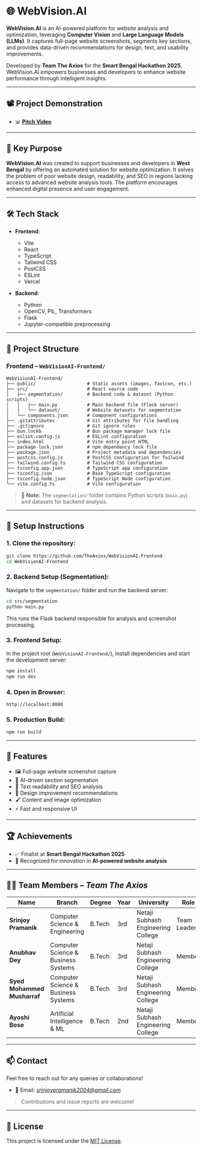 # 🌐 WebVision.AI

**WebVision.AI** is an AI-powered platform for website analysis and optimization, leveraging **Computer Vision** and **Large Language Models (LLMs)**. It captures full-page website screenshots, segments key sections, and provides data-driven recommendations for design, text, and usability improvements.

Developed by **Team The Axios** for the **Smart Bengal Hackathon 2025**, WebVision.AI empowers businesses and developers to enhance website performance through intelligent insights.

---


## 📽️ Project Demonstration

- 📊 **[Pitch Video](https://youtu.be/SJIDJEk_YNI?si=pLcMjdCL5tSI7y80)**  

---

## 🎯 Key Purpose

**WebVision.AI** was created to support businesses and developers in **West Bengal** by offering an automated solution for website optimization. It solves the problem of poor website design, readability, and SEO in regions lacking access to advanced website analysis tools. The platform encourages enhanced digital presence and user engagement.

---

## 🛠 Tech Stack

- **Frontend**:  
  - Vite  
  - React  
  - TypeScript  
  - Tailwind CSS  
  - PostCSS  
  - ESLint  
  - Vercel  

- **Backend**:  
  - Python  
  - OpenCV, PIL, Transformers  
  - Flask  
  - Jupyter-compatible preprocessing

---

## 📂 Project Structure

### Frontend – `WebVisionAI-Frontend/`

```
WebVisionAI-Frontend/
├── public/                   # Static assets (images, favicon, etc.)
├── src/                      # React source code
│   ├── segmentation/         # Backend code & dataset (Python scripts)
│   │   ├── main.py           # Main backend file (Flask server)
│   │   └── dataset/          # Website datasets for segmentation
│   └── components.json       # Component configurations
├── .gitattributes            # Git attributes for file handling
├── .gitignore                # Git ignore rules
├── bun.lockb                 # Bun package manager lock file
├── eslint.config.js          # ESLint configuration
├── index.html                # Vite entry point HTML
├── package-lock.json         # npm dependency lock file
├── package.json              # Project metadata and dependencies
├── postcss.config.js         # PostCSS configuration for Tailwind
├── tailwind.config.ts        # Tailwind CSS configuration
├── tsconfig.app.json         # TypeScript app configuration
├── tsconfig.json             # Base TypeScript configuration
├── tsconfig.node.json        # TypeScript Node configuration
└── vite.config.ts            # Vite configuration
```

> 🔁 **Note:** The `segmentation/` folder contains Python scripts (`main.py`) and datasets for backend analysis.

---

## 🔧 Setup Instructions

### 1. Clone the repository:

```bash
git clone https://github.com/TheAxios/WebVisionAI-Frontend
cd WebVisionAI-Frontend
```

### 2. Backend Setup (Segmentation):

Navigate to the `segmentation/` folder and run the backend server:

```bash
cd src/segmentation
python main.py
```

This runs the Flask backend responsible for analysis and screenshot processing.

### 3. Frontend Setup:

In the project root (`WebVisionAI-Frontend/`), install dependencies and start the development server:

```bash
npm install
npm run dev
```

### 4. Open in Browser:

```
http://localhost:8080
```

### 5. Production Build:

```bash
npm run build
```

---

## 📡 Features

- 🖼️ Full-page website screenshot capture  
- 🧩 AI-driven section segmentation  
- 📝 Text readability and SEO analysis  
- 🎨 Design improvement recommendations  
- 🖌️ Content and image optimization  
- ⚡ Fast and responsive UI  

---

## 🏆 Achievements

- ✅ Finalist at **Smart Bengal Hackathon 2025**  
- 🧠 Recognized for innovation in **AI-powered website analysis**

---

## 👨‍💻 Team Members – *Team The Axios*

| Name                         | Branch                              | Degree | Year | University                         | Role        |
|------------------------------|--------------------------------------|--------|------|-------------------------------------|-------------|
| **Srinjoy Pramanik**         | Computer Science & Engineering       | B.Tech | 3rd  | Netaji Subhash Engineering College | Team Leader |
| **Anubhav Dey**              | Computer Science & Business Systems  | B.Tech | 3rd  | Netaji Subhash Engineering College | Member      |
| **Syed Mohammed Musharraf**  | Computer Science & Business Systems  | B.Tech | 3rd  | Netaji Subhash Engineering College | Member      |
| **Ayoshi Bose**              | Artificial Intelligence & ML         | B.Tech | 2nd  | Netaji Subhash Engineering College | Member      |

---



## 📫 Contact

Feel free to reach out for any queries or collaborations!

- 📧 Email: *srinjoypramanik2004@gmail.com*

> Contributions and issue reports are welcome!

---

## 📄 License

This project is licensed under the [MIT License](LICENSE).
